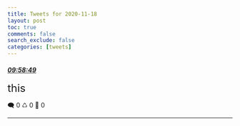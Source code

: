 ```yaml
---
title: Tweets for 2020-11-18
layout: post
toc: true
comments: false
search_exclude: false
categories: [tweets]
---
```



#### <a href = "https://twitter.com/deepfates/status/1329106799627182080">*09:58:49*</a>

<font size="5">this</font>



🗨️ 0 ♺ 0 🤍  0   

---
    
            
